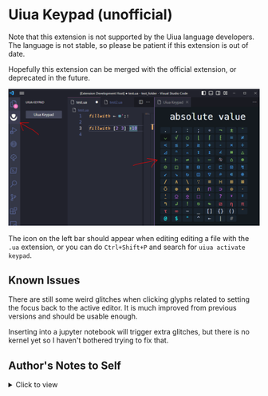 # Uiua Keypad (unofficial)

Note that this extension is not supported by the Uiua language developers. The
language is not stable, so please be patient if this extension is out of date.

Hopefully this extension can be merged with the official extension, or deprecated in the future.


![keypad screenshot](https://github.com/thehappycheese/uiua-keypad/raw/main/resources/screenshot.png)

The icon on the left bar should appear when editing editing a file with the
`.ua` extension, or you can do `Ctrl+Shift+P` and search for `uiua activate keypad`.

## Known Issues

There are still some weird glitches when clicking glyphs related to setting the
focus back to the active editor. It is much improved from previous versions and
should be usable enough.

Inserting into a jupyter notebook will trigger extra glitches, but there is no
kernel yet so I haven't bothered trying to fix that.

## Author's Notes to Self

<details>

<summary>Click to view</summary>

To generate `webview_keypad/glyphs.js` use this snippet in the web console on `https://www.uiua.org/pad`

```js
console.log("const glyphs = "+JSON.stringify(Array.from(document.querySelectorAll(".glyph-button")).map(item=>({
  glyph:item.innerText,
  title:item.getAttribute("data-title"),
  css_class:item.children[0]?Array.from(item.children[0].classList).at(-1):"misc-function-button",
  color:getComputedStyle(item.children[0]?item.children[0]:item).color
}))))
```

</details>

